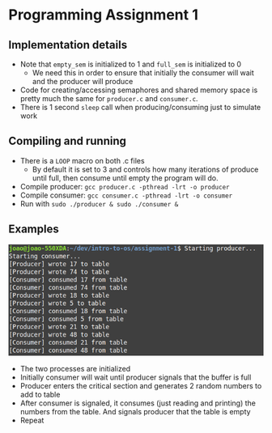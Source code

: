 # Programming Assignment 1

## Implementation details
- Note that `empty_sem` is initialized to 1 and `full_sem` is initialized to 0
    - We need this in order to ensure that initially the consumer will wait and the producer will produce
- Code for creating/accessing semaphores and shared memory space is pretty much the same for `producer.c` and `consumer.c`.
- There is 1 second `sleep` call when producing/consuming just to simulate work

## Compiling and running
- There is a `LOOP` macro on both .c files
    - By default it is set to 3 and controls how many iterations of produce until full, then consume until empty the program will do.
- Compile producer: `gcc producer.c -pthread -lrt -o producer`
- Compile consumer: `gcc consumer.c -pthread -lrt -o consumer`
- Run with `sudo ./producer & sudo ./consumer &`

## Examples
![Processes in execution](../images/prodcons-eg.png)
- The two processes are initialized
- Initially consumer will wait until producer signals that the buffer is full
- Producer enters the critical section and generates 2 random numbers to add to table
- After consumer is signaled, it consumes (just reading and printing) the numbers from the table. And signals producer that the table is empty
- Repeat